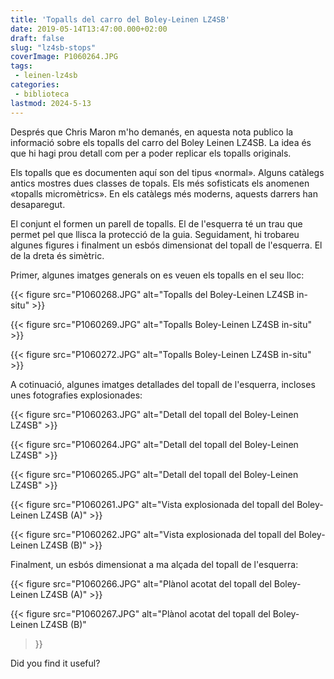 ```yaml
---
title: 'Topalls del carro del Boley-Leinen LZ4SB'
date: 2019-05-14T13:47:00.000+02:00
draft: false
slug: "lz4sb-stops"
coverImage: P1060264.JPG
tags:
 - leinen-lz4sb
categories:
 - biblioteca
lastmod: 2024-5-13
---
```


Després que Chris Maron m'ho demanés, en aquesta nota publico la
informació sobre els topalls del carro del Boley Leinen LZ4SB. La idea
és que hi hagi prou detall com per a poder replicar els topalls
originals.

Els topalls que es documenten aquí son del tipus «normal». Alguns
catàlegs antics mostres dues classes de topals. Els més sofisticats
els anomenen «topalls micromètrics». En els catàlegs més moderns,
aquests darrers han desaparegut.

El conjunt el formen un parell de topalls. El de l'esquerra té un trau
que permet pel que llisca la protecció de la guia. Seguidament, hi
trobareu algunes figures i finalment un esbós dimensionat del topall
de l'esquerra. El de la dreta és simètric.
  
Primer, algunes imatges generals on es veuen els topalls en el seu lloc:

{{< figure src="P1060268.JPG"
	alt="Topalls del Boley-Leinen LZ4SB in-situ"
	>}}

{{< figure src="P1060269.JPG"
	alt="Topalls Boley-Leinen LZ4SB in-situ"
	>}}

{{< figure src="P1060272.JPG"
	alt="Topalls Boley-Leinen LZ4SB in-situ"
	>}}
  
A cotinuació, algunes imatges detallades del topall de l'esquerra,
incloses unes fotografies explosionades:

{{< figure src="P1060263.JPG" 
	alt="Detall del topall del Boley-Leinen LZ4SB"
	>}}

{{< figure src="P1060264.JPG" 
	alt="Detall del topall del Boley-Leinen LZ4SB"
	>}}

{{< figure src="P1060265.JPG" 
	alt="Detall del topall del Boley-Leinen LZ4SB"
	>}}

{{< figure src="P1060261.JPG" 
	alt="Vista explosionada del topall del Boley-Leinen LZ4SB (A)"
	>}}

{{< figure src="P1060262.JPG" 
	alt="Vista explosionada del topall del Boley-Leinen LZ4SB (B)"
	>}}

Finalment, un esbós dimensionat a ma alçada del topall de l'esquerra:

{{< figure src="P1060266.JPG" 
	alt="Plànol acotat del topall del Boley-Leinen LZ4SB (A)" 
	>}}

{{< figure 
	src="P1060267.JPG" 
	alt="Plànol acotat del topall del Boley-Leinen LZ4SB (B)"
>}}

  
Did you find it useful?
